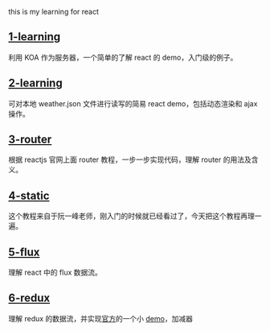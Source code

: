 this is my learning for react

## [1-learning](https://github.com/songjinzhong/react-learning/tree/master/1-learning)

利用 KOA 作为服务器，一个简单的了解 react 的 demo，入门级的例子。

## [2-learning](https://github.com/songjinzhong/react-learning/tree/master/first-learning)

可对本地 weather.json 文件进行读写的简易 react demo，包括动态渲染和 ajax 操作。

## [3-router](https://github.com/songjinzhong/react-learning/tree/master/3-router)

根据 reactjs 官网上面 router 教程，一步一步实现代码，理解 router 的用法及含义。

## [4-static](https://github.com/songjinzhong/react-learning/tree/master/4-static) 

这个教程来自于阮一峰老师，刚入门的时候就已经看过了，今天把这个教程再理一遍。

## [5-flux](https://github.com/songjinzhong/react-learning/tree/master/5-flux)

理解 react 中的 flux 数据流。

## [6-redux](https://github.com/songjinzhong/react-learning/tree/master/6-redux)

理解 redux 的数据流，并实现[官方](https://github.com/reactjs/redux)的一个小 [demo](https://songjinzhong.github.io/react-learning/6-redux/)，加减器
